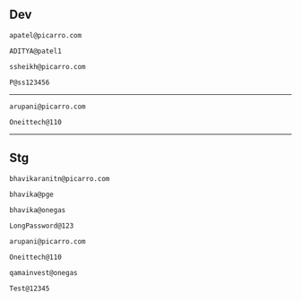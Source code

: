 ## Dev
```
apatel@picarro.com
```
```
ADITYA@patel1
```

```
ssheikh@picarro.com
```
```
P@ss123456
```
---
```
arupani@picarro.com
```
```
Oneittech@110
```
---


## Stg
```
bhavikaranitn@picarro.com
```
```
bhavika@pge
```
```
bhavika@onegas
```
```
LongPassword@123
```
```
arupani@picarro.com
```
```
Oneittech@110
```
```
qamainvest@onegas
```
```
Test@12345
```
